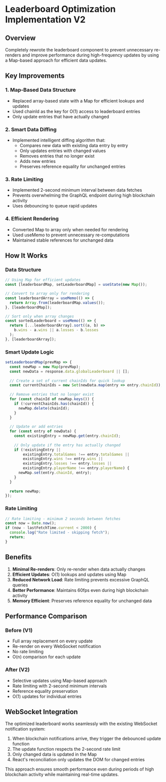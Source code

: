 # Leaderboard Optimization Implementation V2

## Overview
Completely rewrote the leaderboard component to prevent unnecessary re-renders and improve performance during high-frequency updates by using a Map-based approach for efficient data updates.

## Key Improvements

### 1. Map-Based Data Structure
- Replaced array-based state with a Map for efficient lookups and updates
- Used chainId as the key for O(1) access to leaderboard entries
- Only update entries that have actually changed

### 2. Smart Data Diffing
- Implemented intelligent diffing algorithm that:
  - Compares new data with existing data entry by entry
  - Only updates entries with changed values
  - Removes entries that no longer exist
  - Adds new entries
  - Preserves reference equality for unchanged entries

### 3. Rate Limiting
- Implemented 2-second minimum interval between data fetches
- Prevents overwhelming the GraphQL endpoint during high blockchain activity
- Uses debouncing to queue rapid updates

### 4. Efficient Rendering
- Converted Map to array only when needed for rendering
- Used useMemo to prevent unnecessary re-computations
- Maintained stable references for unchanged data

## How It Works

### Data Structure
```javascript
// Using Map for efficient updates
const [leaderboardMap, setLeaderboardMap] = useState(new Map());

// Convert to array only for rendering
const leaderboardArray = useMemo(() => {
  return Array.from(leaderboardMap.values());
}, [leaderboardMap]);

// Sort only when array changes
const sortedLeaderboard = useMemo(() => {
  return [...leaderboardArray].sort((a, b) => 
    b.wins - a.wins || a.losses - b.losses
  );
}, [leaderboardArray]);
```

### Smart Update Logic
```javascript
setLeaderboardMap(prevMap => {
  const newMap = new Map(prevMap);
  const newData = response.data.globalLeaderboard || [];
  
  // Create a set of current chainIds for quick lookup
  const currentChainIds = new Set(newData.map(entry => entry.chainId));
  
  // Remove entries that no longer exist
  for (const chainId of newMap.keys()) {
    if (!currentChainIds.has(chainId)) {
      newMap.delete(chainId);
    }
  }
  
  // Update or add entries
  for (const entry of newData) {
    const existingEntry = newMap.get(entry.chainId);
    
    // Only update if the entry has actually changed
    if (!existingEntry ||
        existingEntry.totalGames !== entry.totalGames ||
        existingEntry.wins !== entry.wins ||
        existingEntry.losses !== entry.losses ||
        existingEntry.playerName !== entry.playerName) {
      newMap.set(entry.chainId, entry);
    }
  }
  
  return newMap;
});
```

### Rate Limiting
```javascript
// Rate limiting - minimum 2 seconds between fetches
const now = Date.now();
if (now - lastFetchTime.current < 2000) {
  console.log("Rate limited - skipping fetch");
  return;
}
```

## Benefits

1. **Minimal Re-renders**: Only re-render when data actually changes
2. **Efficient Updates**: O(1) lookups and updates using Map
3. **Reduced Network Load**: Rate limiting prevents excessive GraphQL queries
4. **Better Performance**: Maintains 60fps even during high blockchain activity
5. **Memory Efficient**: Preserves reference equality for unchanged data

## Performance Comparison

### Before (V1)
- Full array replacement on every update
- Re-render on every WebSocket notification
- No rate limiting
- O(n) comparison for each update

### After (V2)
- Selective updates using Map-based approach
- Rate limiting with 2-second minimum intervals
- Reference equality preservation
- O(1) updates for individual entries

## WebSocket Integration

The optimized leaderboard works seamlessly with the existing WebSocket notification system:

1. When blockchain notifications arrive, they trigger the debounced update function
2. The update function respects the 2-second rate limit
3. Only changed data is updated in the Map
4. React's reconciliation only updates the DOM for changed entries

This approach ensures smooth performance even during periods of high blockchain activity while maintaining real-time updates.